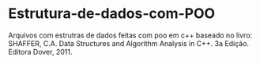 # Estrutura-de-dados-com-POO
Arquivos com estrutras de dados feitas com poo em c++ baseado no livro: SHAFFER, C.A. Data Structures and Algorithm Analysis in C++. 3a Edição. Editora Dover, 2011.


